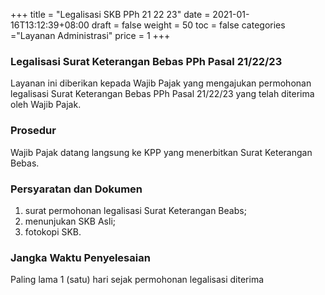 +++
title = "Legalisasi SKB PPh 21 22 23"
date = 2021-01-16T13:12:39+08:00
draft = false
weight = 50
toc = false
categories ="Layanan Administrasi"
price = 1
+++
### Legalisasi Surat Keterangan Bebas PPh Pasal 21/22/23
Layanan ini diberikan kepada Wajib Pajak yang mengajukan permohonan legalisasi Surat Keterangan Bebas PPh Pasal 21/22/23 yang telah diterima oleh Wajib Pajak.

### Prosedur
Wajib Pajak datang langsung ke KPP yang menerbitkan Surat Keterangan Bebas.

### Persyaratan dan Dokumen
1. surat permohonan legalisasi Surat Keterangan Beabs;
2. menunjukan SKB Asli;
3. fotokopi SKB.

### Jangka Waktu Penyelesaian
Paling lama 1 (satu) hari sejak permohonan legalisasi diterima